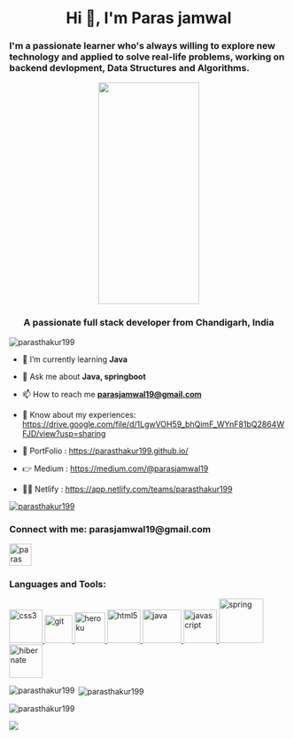 <h1 align="center">Hi 👋, I'm Paras jamwal</h1>

<div width="80%" margin="auto" >
<h3>I'm a passionate learner who's always willing to explore new technology and applied to solve real-life problems, working on backend devlopment, Data Structures and Algorithms.</h3>

</div>
<p align="center">
<img  align="center" width="60%" height="400px" src="https://stickers.vidio.com/packs/146-jayaprogrammer/jayaprogrammer02.gif"></p>
<h3 align="center">A passionate full stack developer from Chandigarh, India</h3>

<p align="left"> <img src="https://komarev.com/ghpvc/?username=parasthakur199&label=Profile%20views&color=0e75b6&style=flat" alt="parasthakur199" /> </p>



- 🌱 I’m currently learning **Java**

- 💬 Ask me about **Java, springboot**

- 📫 How to reach me **parasjamwal19@gmail.com**

- 📄 Know about my experiences: https://drive.google.com/file/d/1LgwVOH59_bhQimF_WYnF81bQ2864WFJD/view?usp=sharing

- 📂 PortFolio : https://parasthakur199.github.io/

- 👉 Medium : https://medium.com/@parasjamwal19

- 👩‍💻 Netlify : https://app.netlify.com/teams/parasthakur199


<p align="left"> <a href="https://github.com/ryo-ma/github-profile-trophy"><img src="https://github-profile-trophy.vercel.app/?username=parasthakur199" alt="parasthakur199" /></a> </p>



<h3 align="left">Connect with me:  parasjamwal19@gmail.com </h3>

<p align="left">
<a href="https://www.linkedin.com/in/paras-jamwal-311136247/" target="blank"><img align="center" src="https://img.icons8.com/color/1x/linkedin.png" alt="paras jamwal" height="40" width="40" /></a>
</p>

<h3 align="left">Languages and Tools:</h3>
<p align="left"><a href="https://www.w3schools.com/css/" target="_blank" rel="noreferrer">
  
  <img src="https://cdn.freebiesupply.com/logos/thumbs/2x/css3-logo.png" alt="css3" width="60" height="60"/> </a> <a href="https://git-scm.com/" target="_blank" rel="noreferrer"> 
  <img src="https://images.velog.io/images/hdy20201004/post/e247016f-6a50-4d26-9204-15cd77b6dcb3/git_logo.png" alt="git" width="50" height="50"/> </a> <a href="https://heroku.com" target="_blank" rel="noreferrer"> 
  <img src="https://www.vectorlogo.zone/logos/heroku/heroku-icon.svg" alt="heroku" width="55" height="55"/> </a> <a href="https://www.w3.org/html/" target="_blank" rel="noreferrer"> 
  <img src="https://www.citypng.com/public/uploads/preview/html5-logo-icon-3d-hd-png-11664330368ddgc1rombr.png" alt="html5" width="60" height="60"/> </a> <a href="https://www.java.com" target="_blank" rel="noreferrer">
  <img src="https://cdn.worldvectorlogo.com/logos/java.svg" alt="java" width="70" height="60"/> </a> <a href="https://developer.mozilla.org/en-US/docs/Web/JavaScript" target="_blank" rel="noreferrer"> 
  <img src="https://cdn.iconscout.com/icon/free/png-256/javascript-2038874-1720087.png" alt="javascript" width="60" height="60"/> </a> <a href="https://www.php.net" target="_blank" rel="noreferrer">
  <img src="https://epsagon.com/wp-content/uploads/2020/12/logo-spring-boot.jpg" alt="spring" width="80" height="80"/> </a> <a href="https://docs.spring.io/spring-boot/docs/current/reference/htmlsingle/" target="_blank" rel="noreferrer"></a> 
  <a href="https://hibernate.org/orm/documentation/6.1/" target="_blank" rel="noreferrer"> <img src="https://encrypted-tbn0.gstatic.com/images?q=tbn:ANd9GcRRgStrjWPRQQdXJ7NOLstNMHXBoNCoN10Efg&usqp=CAU" alt="hibernate" width="60" height="60"/> </a> </p>

<p><img align="left" src="https://github-readme-stats.vercel.app/api/top-langs?username=parasthakur199&show_icons=true&locale=en&layout=compact" alt="parasthakur199" /></p>

<p>&nbsp;<img align="center" src="https://github-readme-stats.vercel.app/api?username=parasthakur199&show_icons=true&locale=en" alt="parasthakur199" /></p>

<p><img align="center" src="https://github-readme-streak-stats.herokuapp.com/?user=parasthakur199&" alt="parasthakur199" /></p>



<img src="https://camo.githubusercontent.com/98c70ede3cd9cb49abef16523049aa4bc5960bbc17860f1d6c5894d7849ad255/68747470733a2f2f6d65646961332e67697068792e636f6d2f6d656469612f76685671476b78445978416152624f5756702f67697068792e6769663f6369643d65636630356534376e3476366f6868613870353472366e36336637647130756a30673334786530786e6a70757334356b267269643d67697068792e6769662663743d67"/>

